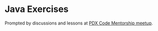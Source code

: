 # Java Exercises

Prompted by discussions and lessons at [PDX Code Mentorship meetup][1].

[1]: http://www.meetup.com/Mentorship-Saturdays/

